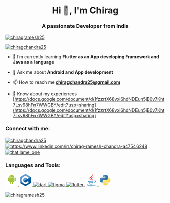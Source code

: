 <h1 align="center">Hi 👋, I'm Chirag</h1>
<h3 align="center">A passionate Developer from India</h3>

<p align="left"> <a href="https://github.com/ryo-ma/github-profile-trophy"><img src="https://github-profile-trophy.vercel.app/?username=chiragramesh25" alt="chiragramesh25" /></a> </p>

<p align="left"> <a href="https://twitter.com/chiragchandra25" target="blank"><img src="https://img.shields.io/twitter/follow/chiragchandra25?logo=twitter&style=for-the-badge" alt="chiragchandra25" /></a> </p>

- 🌱 I’m currently learning **Flutter as an App developing Framework and Java as a language**

- 💬 Ask me about **Android and App development**

- 📫 How to reach me **chiragchandra25@gmail.com**

- 📄 Know about my experiences [https://docs.google.com/document/d/1fzzrtX68vxi6hdNDEun5jB0v7Kht7Lsv98hFn7WWGBY/edit?usp=sharing](https://docs.google.com/document/d/1fzzrtX68vxi6hdNDEun5jB0v7Kht7Lsv98hFn7WWGBY/edit?usp=sharing)

<h3 align="left">Connect with me:</h3>
<p align="left">
<a href="https://twitter.com/chiragchandra25" target="blank"><img align="center" src="https://raw.githubusercontent.com/rahuldkjain/github-profile-readme-generator/master/src/images/icons/Social/twitter.svg" alt="chiragchandra25" height="30" width="40" /></a>
<a href="https://linkedin.com/in/https://www.linkedin.com/in/chirag-ramesh-chandra-a47546248" target="blank"><img align="center" src="https://raw.githubusercontent.com/rahuldkjain/github-profile-readme-generator/master/src/images/icons/Social/linked-in-alt.svg" alt="https://www.linkedin.com/in/chirag-ramesh-chandra-a47546248" height="30" width="40" /></a>
<a href="https://instagram.com/that.lame_one" target="blank"><img align="center" src="https://raw.githubusercontent.com/rahuldkjain/github-profile-readme-generator/master/src/images/icons/Social/instagram.svg" alt="that.lame_one" height="30" width="40" /></a>
</p>

<h3 align="left">Languages and Tools:</h3>
<p align="left"> <a href="https://developer.android.com" target="_blank" rel="noreferrer"> <img src="https://raw.githubusercontent.com/devicons/devicon/master/icons/android/android-original-wordmark.svg" alt="android" width="40" height="40"/> </a> <a href="https://www.cprogramming.com/" target="_blank" rel="noreferrer"> <img src="https://raw.githubusercontent.com/devicons/devicon/master/icons/c/c-original.svg" alt="c" width="40" height="40"/> </a> <a href="https://dart.dev" target="_blank" rel="noreferrer"> <img src="https://www.vectorlogo.zone/logos/dartlang/dartlang-icon.svg" alt="dart" width="40" height="40"/> </a> <a href="https://www.figma.com/" target="_blank" rel="noreferrer"> <img src="https://www.vectorlogo.zone/logos/figma/figma-icon.svg" alt="figma" width="40" height="40"/> </a> <a href="https://flutter.dev" target="_blank" rel="noreferrer"> <img src="https://www.vectorlogo.zone/logos/flutterio/flutterio-icon.svg" alt="flutter" width="40" height="40"/> </a> <a href="https://www.java.com" target="_blank" rel="noreferrer"> <img src="https://raw.githubusercontent.com/devicons/devicon/master/icons/java/java-original.svg" alt="java" width="40" height="40"/> </a> <a href="https://www.python.org" target="_blank" rel="noreferrer"> <img src="https://raw.githubusercontent.com/devicons/devicon/master/icons/python/python-original.svg" alt="python" width="40" height="40"/> </a> </p>

<p><img align="center" src="https://github-readme-stats.vercel.app/api/top-langs?username=chiragramesh25&show_icons=true&locale=en&layout=compact" alt="chiragramesh25" /></p>
